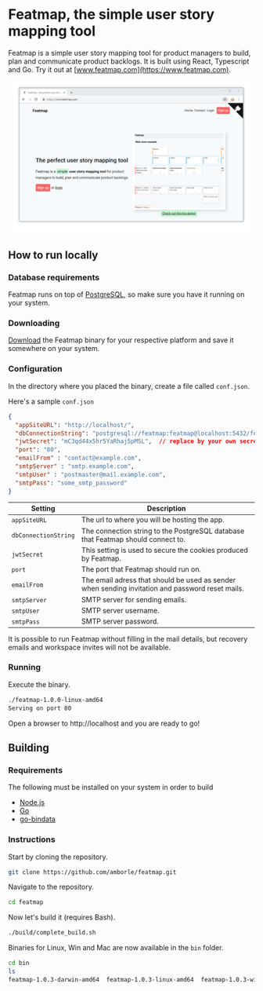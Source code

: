 # Featmap, the simple user story mapping tool
Featmap is a simple user story mapping tool for product managers to build, plan and communicate product backlogs. It is built using React, Typescript and Go. Try it out at [www.featmap.com](https://www.featmap.com).

![Featmap screenshot](screenshot.png)


## How to run locally

### Database requirements
Featmap runs on top of [PostgreSQL](https://www.postgresql.org/), so make sure you have it running on your system.

### Downloading
[Download](https://github.com/amborle/featmap/releases) the Featmap binary for your respective platform and save it somewhere on your system. 

### Configuration
In the directory where you placed the binary, create a file called ```conf.json```.

Here's a sample  ```conf.json```

```json
{  
  "appSiteURL": "http://localhost/",
  "dbConnectionString": "postgresql://featmap:featmap@localhost:5432/featmap?sslmode=disable",
  "jwtSecret": "mC3qd44x5hr5YaRhaj5pM5L",  // replace by your own secret!
  "port": "80",
  "emailFrom" : "contact@example.com",
  "smtpServer" : "smtp.example.com",
  "smtpUser" : "postmaster@mail.example.com",
  "smtpPass": "some_smtp_password"
}
```

Setting | Description
--- | --- 
`appSiteURL` | The url to where you will be hosting the app.
`dbConnectionString` | The connection string to the PostgreSQL database that Featmap should connect to.
`jwtSecret` | This setting is used to secure the cookies produced by Featmap.
`port` | The port that Featmap should run on.
`emailFrom` | The email adress that should be used as sender when sending invitation and password reset mails.
`smtpServer` | SMTP server for sending emails.
`smtpUser` | SMTP server username.
`smtpPass` | SMTP server password.

It is possible to run Featmap without filling in the mail details, but recovery emails and workspace invites will not be available.

### Running
Execute the binary.

```bash
./featmap-1.0.0-linux-amd64
Serving on port 80
```

Open a browser to http://localhost and you are ready to go!

## Building

### Requirements
The following must be installed on your system in order to build
* [Node.js](https://nodejs.org/)
* [Go](https://golang.org/)
* [go-bindata](https://github.com/jteeuwen/go-bindata)

### Instructions
Start by cloning the repository.

```bash
git clone https://github.com/amborle/featmap.git
```

Navigate to the repository.

```bash
cd featmap
```

Now let's build it (requires Bash).

```bash
./build/complete_build.sh
```

Binaries for Linux, Win and Mac are now available in the ```bin``` folder.

```bash
cd bin
ls
featmap-1.0.3-darwin-amd64  featmap-1.0.3-linux-amd64  featmap-1.0.3-windows-amd64.exe
```























